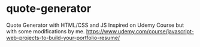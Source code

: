 # quote-generator
Quote Generator with HTML/CSS and JS
Inspired on Udemy Course but with some modifications by me.
https://www.udemy.com/course/javascript-web-projects-to-build-your-portfolio-resume/
